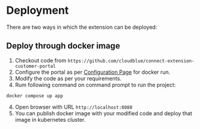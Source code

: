 # Deployment
There are two ways in which the extension can be deployed:

## Deploy through docker image

1. Checkout code from `https://github.com/cloudblue/connect-extension-customer-portal`
2. Configure the portal as per [Configuration Page](configuration.md) for docker run.
3. Modify the code as per your requirements.
4. Rum following command on command prompt to run the project:
```shell
docker compose up app
```
4. Open browser with URL `http://localhost:8080`
5. You can publish docker image with your modified code and deploy that image in kubernetes cluster.

